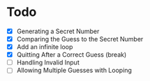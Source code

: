 # Todo
- [x] Generating a Secret Number
- [x] Comparing the Guess to the Secret Number
- [x] Add an infinite loop
- [x] Quitting After a Correct Guess (break)
- [ ] Handling Invalid Input
- [ ] Allowing Multiple Guesses with Looping